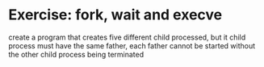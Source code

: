 # Exercise: fork, wait and execve 
create a program that creates five different child processed, but it child process must have the same father, each father cannot be started without the other child process being terminated

